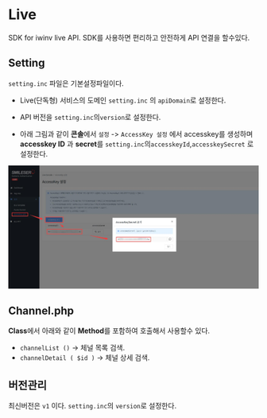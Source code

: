# Live

SDK for iwinv live API.
SDK를 사용하면 편리하고 안전하게 API 연결을 할수있다.

## Setting

`setting.inc` 파일은 기본설정파일이다.

*  Live(단독형) 서비스의 도메인 `setting.inc` 의 `apiDomain`로 설정한다.
* API 버전을 `setting.inc`의`version`로 설정한다.

* 아래 그림과 같이 **콘솔**에서 `설정` -> `AccessKey 설정` 에서 accesskey를 생성하며
**accesskey ID** 과 **secret**를 `setting.inc`의`accesskeyId`,`accesskeySecret` 로 설정한다.

<p align="center">
  <img src="./image/img1.jpg" alt="accesskey 설정방법" width="810">
</p>


## Channel.php

**Class**에서 아래와 같이 **Method**를 포함하여 호출해서 사용할수 있다.

* `channelList ()` -> 체널 목록 검색.
* `channelDetail ( $id )` -> 체널 상세 검색.


## 버전관리

최신버전은 `v1` 이다.
`setting.inc`의 `version`로 설정한다.

